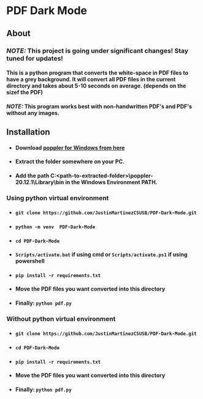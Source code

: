 # PDF Dark Mode

## About 

### _*NOTE:*_ This project is going under significant changes! Stay tuned for updates!

#### This is a python program that converts the white-space in PDF files to have a grey background. It will convert all PDF files in the current directory and takes about 5-10 seconds on average. (depends on the sizef the PDF) 
#### _*NOTE:*_ This program works best with non-handwritten PDF's and PDF's without any images.

## Installation
* #### Download [poppler for Windows from here](https://github.com/oschwartz10612/poppler-windows/releases/tag/v20.12.1-data)
* #### Extract the folder somewhere on your PC. 
* #### Add the path C:\<path-to-extracted-folder>\poppler-20.12.1\Library\bin in the Windows Environment PATH. 

### Using python virtual environment
* #### ``` git clone https://github.com/JustinMartinezCSUSB/PDF-Dark-Mode.git ```
* #### ``` python -m venv  PDF-Dark-Mode ```
* #### ``` cd PDF-Dark-Mode ```
* #### ``` Scripts/activate.bat ``` if using cmd or ``` Scripts/activate.ps1 ``` if using powershell 
* #### ``` pip install -r requirements.txt ```
* #### Move the PDF files you want converted into this directory 
* #### Finally: ``` python pdf.py ```

### Without python virtual environment
* #### ``` git clone https://github.com/JustinMartinezCSUSB/PDF-Dark-Mode.git ```
* #### ``` cd PDF-Dark-Mode ```
* #### ``` pip install -r requirements.txt ```
* #### Move the PDF files you want converted into this directory 
* #### Finally: ``` python pdf.py ```